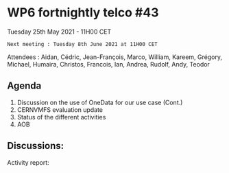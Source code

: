 #  WP6 fortnightly telco #43

Tuesday 25th May 2021 - 11H00 CET

	Next meeting : Tuesday 8th June 2021 at 11H00 CET

Attendees :  Aidan, Cédric, Jean-François, Marco, William, Kareem, Grégory,  Michael, Humaira, Christos, Francois, Ian, Andrea, Rudolf, Andy, Teodor



## Agenda

1. Discussion on the use of OneData for our use case (Cont.) 
2. CERNVMFS evaluation update
3. Status of the different activities 
4. AOB

## Discussions:

Activity report:

